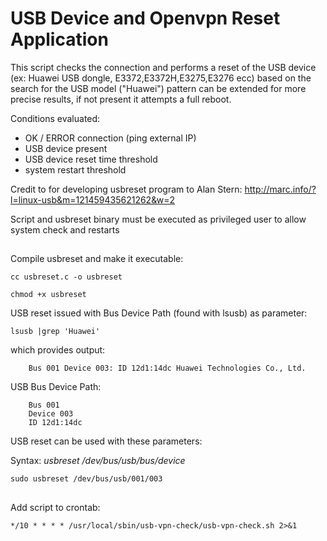 
# USB Device and Openvpn Reset Application

This script checks the connection and performs a reset of the USB device (ex: Huawei USB dongle, E3372,E3372H,E3275,E3276 ecc) based on the search for the USB model ("Huawei") pattern can be extended for more precise results, if not present it attempts a full reboot.

Conditions evaluated:
- OK / ERROR connection (ping external IP)
- USB device present
- USB device reset time threshold
- system restart threshold

Credit to for developing usbreset program to Alan Stern: http://marc.info/?l=linux-usb&m=121459435621262&w=2

Script and usbreset binary must be executed as privileged user to allow system check and restarts

##

Compile usbreset and make it executable:

`cc usbreset.c -o usbreset`

`chmod +x usbreset`

USB reset issued with Bus Device Path (found with lsusb) as parameter:


`lsusb |grep 'Huawei'`

   which provides output:
   
```
	Bus 001 Device 003: ID 12d1:14dc Huawei Technologies Co., Ltd. 
   ```
   
USB Bus Device Path:

```
	Bus 001
	Device 003
	ID 12d1:14dc
```

USB reset can be used with these parameters:

Syntax: *usbreset /dev/bus/usb/bus/device*

```sudo usbreset /dev/bus/usb/001/003```


##
Add script to crontab:
```
*/10 * * * * /usr/local/sbin/usb-vpn-check/usb-vpn-check.sh 2>&1
```
